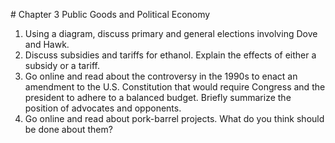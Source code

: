 \# Chapter 3 Public Goods and Political Economy

1. Using a diagram, discuss primary and general elections involving Dove and Hawk.
2. Discuss subsidies and tariffs for ethanol. Explain the effects of either a subsidy or a tariff.
3. Go online and read about the controversy in the 1990s to enact an amendment to the U.S. Constitution that would require Congress and the president to adhere to a balanced budget. Briefly summarize the position of advocates and opponents.
4. Go online and read about pork-barrel projects. What do you think should be done about them?